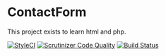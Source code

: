 # ContactForm

This project exists to learn html and php.

[![StyleCI](https://styleci.io/repos/73199493/shield?branch=master)](https://styleci.io/repos/73199493)
[![Scrutinizer Code Quality](https://scrutinizer-ci.com/g/TekkCraft/ContactForm/badges/quality-score.png?b=master)](https://scrutinizer-ci.com/g/TekkCraft/ContactForm/?branch=master)
[![Build Status](https://scrutinizer-ci.com/g/TekkCraft/ContactForm/badges/build.png?b=master)](https://scrutinizer-ci.com/g/TekkCraft/ContactForm/build-status/master)
